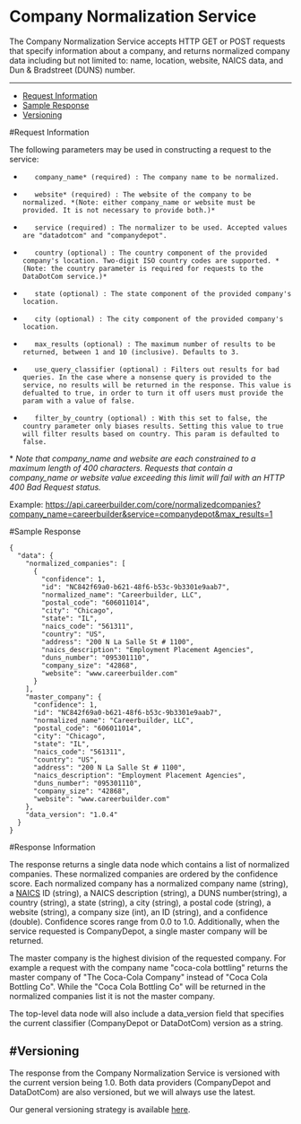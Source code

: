 Company Normalization Service
=============

The Company Normalization Service accepts HTTP GET or POST requests that specify information about a company, and returns normalized company data including but not limited to: name, location, website, NAICS data, and Dun & Bradstreet (DUNS) number.
_________
- [Request Information](#request-information)
- [Sample Response](#sample-response)
- [Versioning](#versioning)


#Request Information

The following parameters may be used in constructing a request to the service:

-        company_name* (required) : The company name to be normalized.
-        website* (required) : The website of the company to be normalized. *(Note: either company_name or website must be provided. It is not necessary to provide both.)*
-        service (required) : The normalizer to be used. Accepted values are "datadotcom" and "companydepot".
-        country (optional) : The country component of the provided company's location. Two-digit ISO country codes are supported. *(Note: the country parameter is required for requests to the DataDotCom service.)*
-        state (optional) : The state component of the provided company's location.
-        city (optional) : The city component of the provided company's location.
-        max_results (optional) : The maximum number of results to be returned, between 1 and 10 (inclusive). Defaults to 3.
-        use_query_classifier (optional) : Filters out results for bad queries. In the case where a nonsense query is provided to the service, no results will be returned in the response. This value is defualted to true, in order to turn it off users must provide the param with a value of false.
-        filter_by_country (optional) : With this set to false, the country parameter only biases results. Setting this value to true will filter results based on country. This param is defaulted to false.

\* *Note that company_name and website are each constrained to a maximum length of 400 characters. Requests that contain a company_name or website value exceeding this limit will fail with an HTTP 400 Bad Request status.*
 
Example: https://api.careerbuilder.com/core/normalizedcompanies?company_name=careerbuilder&service=companydepot&max_results=1

#Sample Response

```
{
  "data": {
    "normalized_companies": [
      {
        "confidence": 1,
        "id": "NC842f69a0-b621-48f6-b53c-9b3301e9aab7",
        "normalized_name": "Careerbuilder, LLC",
        "postal_code": "606011014",
        "city": "Chicago",
        "state": "IL",
        "naics_code": "561311",
        "country": "US",
        "address": "200 N La Salle St # 1100",
        "naics_description": "Employment Placement Agencies",
        "duns_number": "095301110",
        "company_size": "42868",
        "website": "www.careerbuilder.com"
      }
    ],
    "master_company": {
      "confidence": 1,
      "id": "NC842f69a0-b621-48f6-b53c-9b3301e9aab7",
      "normalized_name": "Careerbuilder, LLC",
      "postal_code": "606011014",
      "city": "Chicago",
      "state": "IL",
      "naics_code": "561311",
      "country": "US",
      "address": "200 N La Salle St # 1100",
      "naics_description": "Employment Placement Agencies",
      "duns_number": "095301110",
      "company_size": "42868",
      "website": "www.careerbuilder.com"
    },
    "data_version": "1.0.4"
  }
}
```

#Response Information

The response returns a single data node which contains a list of normalized companies. These normalized companies are ordered by the confidence score. Each normalized company has a normalized company name (string), a [NAICS](http://www.census.gov/eos/www/naics/) ID (string), a NAICS description (string), a DUNS number(string), a country (string), a state (string), a city (string), a postal code (string), a website (string), a company size (int), an ID (string), and a confidence (double). Confidence scores range from 0.0 to 1.0. Additionally, when the service requested is CompanyDepot, a single master company will be returned. 

The master company is the highest division of the requested company. For example a request with the company name "coca-cola bottling" returns the master company of "The Coca-Cola Company" instead of "Coca Cola Bottling Co". While the "Coca Cola Bottling Co" will be returned in the normalized companies list it is not the master company.

The top-level data node will also include a data_version field that specifies the current classifier (CompanyDepot or DataDotCom) version as a string.

#Versioning
-----------
The response from the Company Normalization Service is versioned with the current version being 1.0. Both data providers (CompanyDepot and DataDotCom) are also versioned, but we will always use the latest.

Our general versioning strategy is available [here](/Versioning.md).
